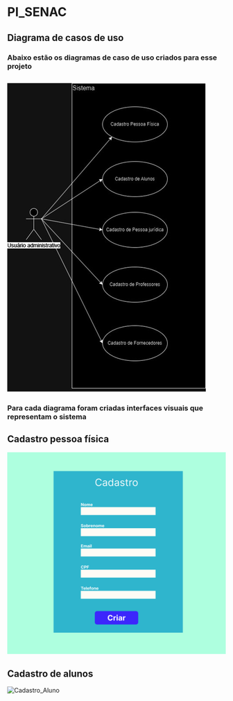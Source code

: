 # PI_SENAC

## Diagrama de casos de uso

### Abaixo estão os diagramas de caso de uso criados para esse projeto

## ![diagramas de casos de uso](./images/diagrama_casos_de_uso.jpg)

### Para cada diagrama foram criadas interfaces visuais que representam o sistema

## Cadastro pessoa física

![interface cadastro pessoa fisica](./images/interfaces/cadastro_pessoa_fisica.png)

## Cadastro de alunos

![Cadastro_Aluno](https://github.com/user-attachments/assets/601453c9-8bdc-457e-80d7-ef90c94bf31d)
